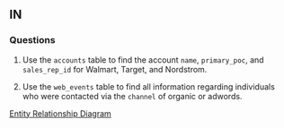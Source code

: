 ## IN

### Questions

1. Use the ```accounts``` table to find the account ```name```, ```primary_poc```, and ```sales_rep_id``` for Walmart, Target, and Nordstrom.

2. Use the ```web_events``` table to find all information regarding individuals who were contacted via the ```channel``` of organic or adwords.

[Entity Relationship Diagram](https://user-images.githubusercontent.com/122201501/216366555-d9a100f4-a9bf-4bba-b92d-9ce6c1c4a030.png)
